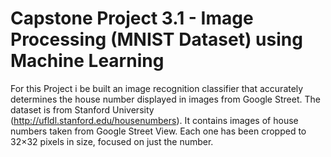 # Capstone Project 3.1 - Image Processing (MNIST Dataset) using Machine Learning
For this Project i be built an image recognition classifier that accurately determines the house number displayed in images from Google Street. The dataset is from Stanford
University (http://ufldl.stanford.edu/housenumbers). It contains images of house numbers taken from Google Street View. Each one has been cropped to 32×32 pixels in size, focused on just the number.
